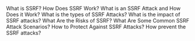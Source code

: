 What is SSRF?
How Does SSRF Work?
What is an SSRF Attack and How Does it Work?
What is the types of SSRF Attacks?
What is the impact of SSRF attacks?
What Are the Risks of SSRF?
What Are Some Common SSRF Attack Scenarios?
How to Protect Against SSRF Attacks?
How prevent the SSRF attacks?
